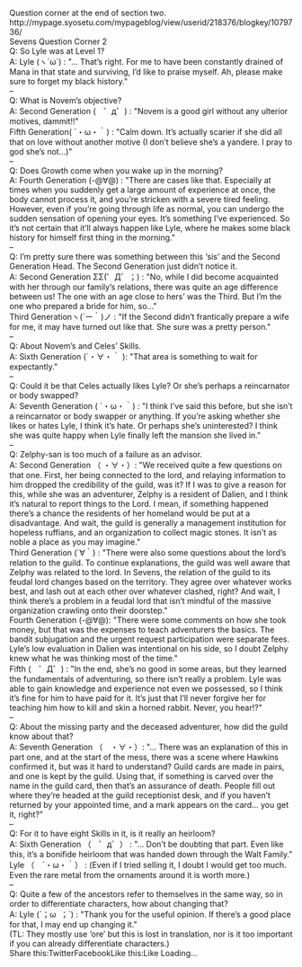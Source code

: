 <br/>
Question corner at the end of section two.<br/>
http://mypage.syosetu.com/mypageblog/view/userid/218376/blogkey/1079736/<br/>
Sevens Question Corner 2<br/>
Q: So Lyle was at Level 1?<br/>
A: Lyle (ヽ´ω`) : "… That’s right. For me to have been constantly drained of Mana in that state and surviving, I’d like to praise myself. Ah, please make sure to forget my black history."<br/>
–<br/>
Q: What is Novem’s objective?<br/>
A: Second Generation (　゜д゜) : "Novem is a good girl without any ulterior motives, dammit!!"<br/>
Fifth Generation( ´・ω・｀) : "Calm down. It’s actually scarier if she did all that on love without another motive (I don’t believe she’s a yandere. I pray to god she’s not…)"<br/>
–<br/>
Q: Does Growth come when you wake up in the morning?<br/>
A: Fourth Generation (-@∀@) : "There are cases like that. Especially at times when you suddenly get a large amount of experience at once, the body cannot process it, and you’re stricken with a severe tired feeling. However, even if you’re going through life as normal, you can undergo the sudden sensation of opening your eyes. It’s something I’ve experienced. So it’s not certain that it’ll always happen like Lyle, where he makes some black history for himself first thing in the morning."<br/>
–<br/>
Q: I’m pretty sure there was something between this ‘sis’ and the Second Generation Head. The Second Generation just didn’t notice it.<br/>
A: Second Generation ΣΣ(゜Д゜；) : "No, while I did become acquainted with her through our family’s relations, there was quite an age difference between us! The one with an age close to hers’ was the Third. But I’m the one who prepared a bride for him, so…"<br/>
Third Generationヽ(´ー｀)ノ : "If the Second didn’t frantically prepare a wife for me, it may have turned out like that. She sure was a pretty person."<br/>
–<br/>
Q: About Novem’s and Celes’ Skills.<br/>
A: Sixth Generation (´・∀・｀ ): "That area is something to wait for expectantly."<br/>
–<br/>
Q: Could it be that Celes actually likes Lyle? Or she’s perhaps a reincarnator or body swapped?<br/>
A: Seventh Generation ( ´・ω・｀) : "I think I’ve said this before, but she isn’t a reincarnator or body swapper or anything. If you’re asking whether she likes or hates Lyle, I think it’s hate. Or perhaps she’s uninterested? I think she was quite happy when Lyle finally left the mansion she lived in."<br/>
–<br/>
Q: Zelphy-san is too much of a failure as an advisor.<br/>
A: Second Generation （ ・∀・）: "We received quite a few questions on that one. First, her being connected to the lord, and relaying information to him dropped the credibility of the guild, was it? If I was to give a reason for this, while she was an adventurer, Zelphy is a resident of Dalien, and I think it’s natural to report things to the Lord. I mean, if something happened there’s a chance the residents of her homeland would be put at a disadvantage. And wait, the guild is generally a management institution for hopeless ruffians, and an organization to collect magic stones. It isn’t as noble a place as you may imagine."<br/>
Third Generation (´∀｀) : "There were also some questions about the lord’s relation to the guild. To continue explanations, the guild was well aware that Zelphy was related to the lord. In Sevens, the relation of the guild to its feudal lord changes based on the territory. They agree over whatever works best, and lash out at each other over whatever clashed, right? And wait, I think there’s a problem in a feudal lord that isn’t mindful of the massive organization crawling onto their doorstep."<br/>
Fourth Generation (-@∀@): "There were some comments on how she took money, but that was the expenses to teach adventurers the basics. The bandit subjugation and the urgent request participation were separate fees. Lyle’s low evaluation in Dalien was intentional on his side, so I doubt Zelphy knew what he was thinking most of the time."<br/>
Fifth (　゜Д゜) : "In the end, she’s no good in some areas, but they learned the fundamentals of adventuring, so there isn’t really a problem. Lyle was able to gain knowledge and experience not even we possessed, so I think it’s fine for him to have paid for it. It’s just that I’ll never forgive her for teaching him how to kill and skin a horned rabbit. Never, you hear!?"<br/>
–<br/>
Q: About the missing party and the deceased adventurer, how did the guild know about that?<br/>
A: Seventh Generation （　・∀・）: "… There was an explanation of this in part one, and at the start of the mess, there was a scene where Hawkins confirmed it, but was it hard to understand? Guild cards are made in pairs, and one is kept by the guild. Using that, if something is carved over the name in the guild card, then that’s an assurance of death. People fill out where they’re headed at the guild receptionist desk, and if you haven’t returned by your appointed time, and a mark appears on the card… you get it, right?"<br/>
–<br/>
Q: For it to have eight Skills in it, is it really an heirloom?<br/>
A: Sixth Generation （　゜д゜） : "… Don’t be doubting that part. Even like this, it’s a bonifide heirloom that was handed down through the Walt Family."<br/>
Lyle （　´・ω・｀） : (Even if I tried selling it, I doubt I would get too much. Even the rare metal from the ornaments around it is worth more.)<br/>
–<br/>
Q: Quite a few of the ancestors refer to themselves in the same way, so in order to differentiate characters, how about changing that?<br/>
A: Lyle (´；ω  ；`) : "Thank you for the useful opinion. If there’s a good place for that, I may end up changing it."<br/>
(TL: They mostly use ‘ore’ but this is lost in translation, nor is it too important if you can already differentiate characters.)<br/>
Share this:TwitterFacebookLike this:Like Loading... <br/>
